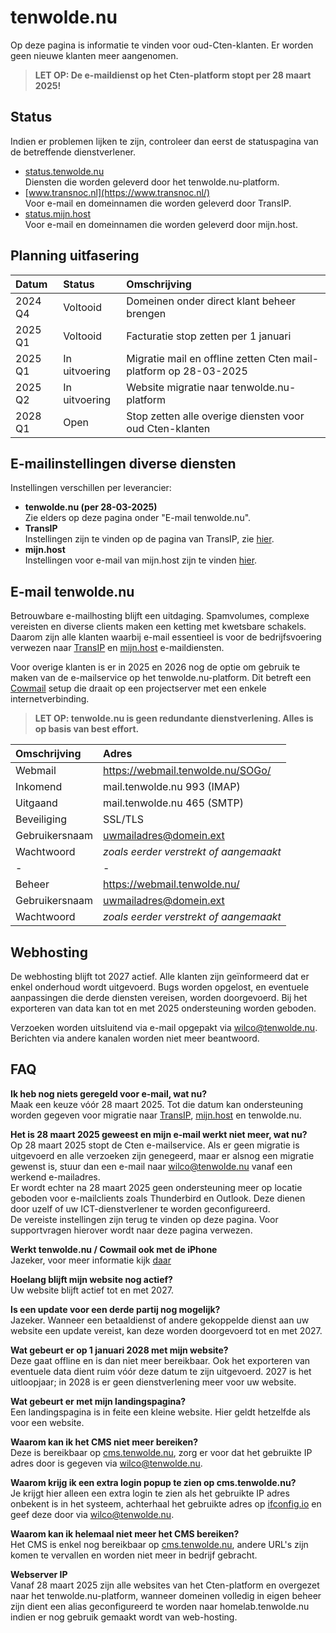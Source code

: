 # tenwolde.nu
Op deze pagina is informatie te vinden voor oud-Cten-klanten. Er worden geen nieuwe klanten meer aangenomen.

> **LET OP: De e-maildienst op het Cten-platform stopt per 28 maart 2025!**

## Status
Indien er problemen lijken te zijn, controleer dan eerst de statuspagina van de betreffende dienstverlener.

- [status.tenwolde.nu](https://status.tenwolde.nu)  
   Diensten die worden geleverd door het tenwolde.nu-platform.  
- [www.transnoc.nl](https://www.transnoc.nl/)  
   Voor e-mail en domeinnamen die worden geleverd door TransIP.  
- [status.mijn.host](https://status.mijn.host/)  
   Voor e-mail en domeinnamen die worden geleverd door mijn.host.  


## Planning uitfasering

| Datum     | Status         | Omschrijving |
| :---     | :---            | :--- |
| 2024 Q4   | Voltooid       | Domeinen onder direct klant beheer brengen |
| 2025 Q1   | Voltooid       | Facturatie stop zetten per 1 januari |
| 2025 Q1   | In uitvoering  | Migratie mail en offline zetten Cten mail-platform op 28-03-2025 |
| 2025 Q2   | In uitvoering  | Website migratie naar tenwolde.nu-platform |
| 2028 Q1   | Open           | Stop zetten alle overige diensten voor oud Cten-klanten
       
## E-mailinstellingen diverse diensten
Instellingen verschillen per leverancier:

- **tenwolde.nu (per 28-03-2025)**  
  Zie elders op deze pagina onder "E-mail tenwolde.nu".  
- **TransIP**  
   Instellingen zijn te vinden op de pagina van TransIP, zie [hier](https://www.transip.nl/knowledgebase/email).  
- **mijn.host**  
   Instellingen voor e-mail van mijn.host zijn te vinden [hier](https://mijn.host/kb/email).  

## E-mail tenwolde.nu
Betrouwbare e-mailhosting blijft een uitdaging. Spamvolumes, complexe vereisten en diverse clients maken een ketting met kwetsbare schakels. Daarom zijn alle klanten waarbij e-mail essentieel is voor de bedrijfsvoering verwezen naar [TransIP](https://www.transip.nl/email-hosting/) en [mijn.host](https://mijn.host/e-mail-hosting/) e-maildiensten.  

Voor overige klanten is er in 2025 en 2026 nog de optie om gebruik te maken van de e-mailservice op het tenwolde.nu-platform. Dit betreft een [Cowmail](https://mailcow.email/) setup die draait op een projectserver met een enkele internetverbinding.  

> **LET OP: tenwolde.nu is geen redundante dienstverlening. Alles is op basis van best effort.**  

| Omschrijving | Adres |
| :--- | :--- |
| Webmail | https://webmail.tenwolde.nu/SOGo/ |
| Inkomend | mail.tenwolde.nu 993 (IMAP)  |
| Uitgaand | mail.tenwolde.nu 465 (SMTP)  |
| Beveiliging | SSL/TLS  |
| Gebruikersnaam | uwmailadres@domein.ext  |
| Wachtwoord | *zoals eerder verstrekt of aangemaakt*  |
| - | - |
| Beheer | https://webmail.tenwolde.nu/  |
| Gebruikersnaam | uwmailadres@domein.ext   |
| Wachtwoord |  *zoals eerder verstrekt of aangemaakt*   |

## Webhosting
De webhosting blijft tot 2027 actief. Alle klanten zijn geïnformeerd dat er enkel onderhoud wordt uitgevoerd. Bugs worden opgelost, en eventuele aanpassingen die derde diensten vereisen, worden doorgevoerd. Bij het exporteren van data kan tot en met 2025 ondersteuning worden geboden.  

Verzoeken worden uitsluitend via e-mail opgepakt via wilco@tenwolde.nu. Berichten via andere kanalen worden niet meer beantwoord.  

## FAQ

**Ik heb nog niets geregeld voor e-mail, wat nu?**  
Maak een keuze vóór 28 maart 2025. Tot die datum kan ondersteuning worden gegeven voor migratie naar [TransIP](https://www.transip.nl/email-hosting/), [mijn.host](https://mijn.host/e-mail-hosting/) en tenwolde.nu.

**Het is 28 maart 2025 geweest en mijn e-mail werkt niet meer, wat nu?**  
Op 28 maart 2025 stopt de Cten e-mailservice. Als er geen migratie is uitgevoerd en alle verzoeken zijn genegeerd, maar er alsnog een migratie gewenst is, stuur dan een e-mail naar wilco@tenwolde.nu vanaf een werkend e-mailadres.  
Er wordt echter na 28 maart 2025 geen ondersteuning meer op locatie geboden voor e-mailclients zoals Thunderbird en Outlook. Deze dienen door uzelf of uw ICT-dienstverlener te worden geconfigureerd.  
De vereiste instellingen zijn terug te vinden op deze pagina. Voor supportvragen hierover wordt naar deze pagina verwezen.  


**Werkt tenwolde.nu / Cowmail ook met de iPhone**  
Jazeker, voor meer informatie kijk [daar](https://docs.mailcow.email/client/client-apple/)

**Hoelang blijft mijn website nog actief?**  
Uw website blijft actief tot en met 2027.  

**Is een update voor een derde partij nog mogelijk?**  
Jazeker. Wanneer een betaaldienst of andere gekoppelde dienst aan uw website een update vereist, kan deze worden doorgevoerd tot en met 2027.

**Wat gebeurt er op 1 januari 2028 met mijn website?**  
Deze gaat offline en is dan niet meer bereikbaar. Ook het exporteren van eventuele data dient ruim vóór deze datum te zijn uitgevoerd. 2027 is het uitloopjaar; in 2028 is er geen dienstverlening meer voor uw website.  

**Wat gebeurt er met mijn landingspagina?**  
Een landingspagina is in feite een kleine website. Hier geldt hetzelfde als voor een website.  

**Waarom kan ik het CMS niet meer bereiken?**  
Deze is bereikbaar op [cms.tenwolde.nu](https://cms.tenwolde.nu), zorg er voor dat het gebruikte IP adres door is gegeven via wilco@tenwolde.nu. 

**Waarom krijg ik een extra login popup te zien op cms.tenwolde.nu?**  
Je krijgt hier alleen een extra login te zien als het gebruikte IP adres onbekent is in het systeem, achterhaal het gebruikte adres op [ifconfig.io](https://ifconfig.io) en geef deze door via wilco@tenwolde.nu.

**Waarom kan ik helemaal niet meer het CMS bereiken?**  
Het CMS is enkel nog bereikbaar op [cms.tenwolde.nu](https://cms.tenwolde.nu), andere URL's zijn komen te vervallen en worden niet meer in bedrijf gebracht. 

**Webserver IP**  
Vanaf 28 maart 2025 zijn alle websites van het Cten-platform en overgezet naar het tenwolde.nu-platform, wanneer domeinen volledig in eigen beheer zijn dient een alias geconfigureerd te worden naar homelab.tenwolde.nu indien er nog gebruik gemaakt wordt van web-hosting. 
